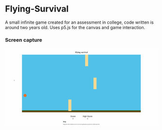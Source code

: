 # Flying-Survival

A small infinite game created for an assessment in college, code written is around two years old. Uses p5.js for the canvas and game interaction.

### Screen capture
![](assets/recording_001.gif)
